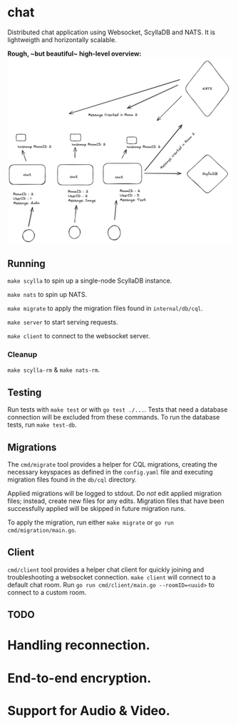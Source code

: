 # chat
Distributed chat application using Websocket, ScyllaDB and NATS.
It is lightweigth and horizontally scalable.

**Rough, ~but beautiful~ high-level overview:**
![chat](assets/chat-archi.png)

## Running
`make scylla` to spin up a single-node ScyllaDB instance.

`make nats` to spin up NATS.

`make migrate` to apply the migration files found in `internal/db/cql`.

`make server` to start serving requests.

`make client` to connect to the websocket server.

### Cleanup

`make scylla-rm` & `make nats-rm`.

## Testing
Run tests with `make test` or with `go test ./...`. Tests that need a database connection will be excluded from these commands.
To run the database tests, run `make test-db`. 

## Migrations
The `cmd/migrate` tool provides a helper for CQL migrations, creating the necessary keyspaces as defined in the `config.yaml` file and executing migration files found in the `db/cql` directory.

Applied migrations will be logged to stdout. Do *not* edit applied migration files; instead, create new files for any edits. Migration files that have been successfully applied will be skipped in future migration runs.

To apply the migration, run either `make migrate` or `go run cmd/migration/main.go`.

## Client
`cmd/client` tool provides a helper chat client for quickly joining and troubleshooting a websocket connection.
`make client` will connect to a default chat room. Run `go run cmd/client/main.go --roomID=<uuid>` to connect to a custom room.

## TODO
# Handling reconnection.
# End-to-end encryption.
# Support for Audio & Video.
